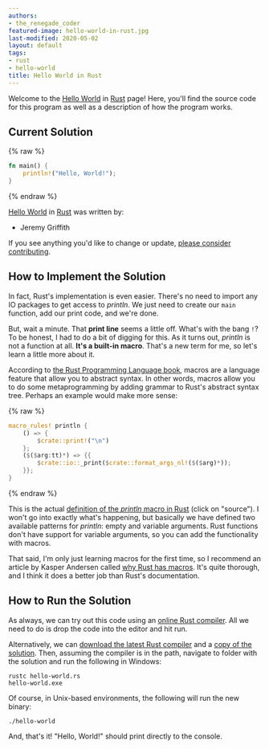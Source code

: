 ```yaml
---
authors:
- the_renegade_coder
featured-image: hello-world-in-rust.jpg
last-modified: 2020-05-02
layout: default
tags:
- rust
- hello-world
title: Hello World in Rust
---
```


Welcome to the [Hello World](https://sampleprograms.io/projects/hello-world) in [Rust](https://sampleprograms.io/languages/rust) page! Here, you'll find the source code for this program as well as a description of how the program works.

## Current Solution

{% raw %}

```rust
fn main() {
    println!("Hello, World!");
}
```

{% endraw %}

[Hello World](https://sampleprograms.io/projects/hello-world) in [Rust](https://sampleprograms.io/languages/rust) was written by:

- Jeremy Griffith

If you see anything you'd like to change or update, [please consider contributing](https://github.com/TheRenegadeCoder/sample-programs).

## How to Implement the Solution

In fact, Rust's implementation is even easier. There's no need to import
any IO packages to get access to _println_. We just need to create our `main`
function, add our print code, and we're done.

But, wait a minute. That __print line__ seems a little off. What's with the bang `!`?
To be honest, I had to do a bit of digging for this. As it turns out, _println_ is
not a function at all. __It's a built-in macro__. That's a new term for me, so let's
learn a little more about it.

According to [the Rust Programming Language book][2], macros are a language feature
that allow you to abstract syntax. In other words, macros allow you to do some
metaprogramming by adding grammar to Rust's abstract syntax tree. Perhaps an example
would make more sense:

{% raw %}
```rust
macro_rules! println {
    () => {
        $crate::print!("\n")
    };
    ($($arg:tt)*) => {{
        $crate::io::_print($crate::format_args_nl!($($arg)*));
    }};
}
```
{% endraw %}

This is the actual [definition of the _println_ macro in Rust][3] (click on "source").
I won't go into exactly what's happening, but basically we have defined two available patterns
for _println_: empty and variable arguments. Rust functions don't
have support for variable arguments, so you can add the functionality with macros.

That said, I'm only just learning macros for the first time, so I recommend an
article by Kasper Andersen called [why Rust has macros][4]. It's quite thorough,
and I think it does a better job than Rust's documentation.

[2]: https://doc.rust-lang.org/book/
[3]: https://doc.rust-lang.org/std/macro.println.html
[4]: https://kasma1990.gitlab.io/2018/03/04/why-rust-has-macros/


## How to Run the Solution

As always, we can try out this code using an [online Rust compiler][5]. All we
need to do is drop the code into the editor and hit run.

Alternatively, we can [download the latest Rust compiler][6] and a [copy of the solution][7].
Then, assuming the compiler is in the path, navigate to folder with the solution and run
the following in Windows:

```console
rustc hello-world.rs
hello-world.exe
```

Of course, in Unix-based environments, the following will run the new binary:

```console
./hello-world
```

And, that's it! "Hello, World!" should print directly to the console.

[5]: https://play.rust-lang.org/
[6]: https://www.rust-lang.org/tools/install
[7]: https://github.com/TheRenegadeCoder/sample-programs/blob/main/archive/r/rust/hello-world.rs
